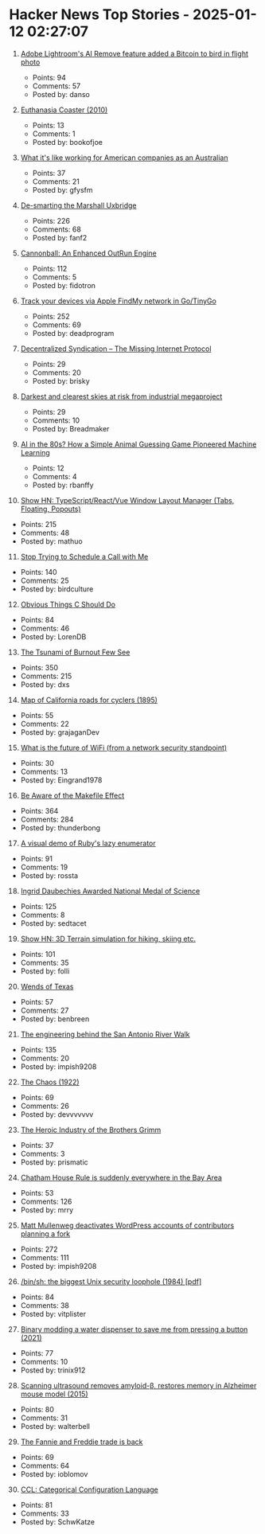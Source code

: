 # Hacker News Top Stories - 2025-01-12 02:27:07

1. [Adobe Lightroom's AI Remove feature added a Bitcoin to bird in flight photo](https://bsky.app/profile/matthewraifman.bsky.social/post/3lfaqbygva22j)
   - Points: 94
   - Comments: 57
   - Posted by: danso

2. [Euthanasia Coaster (2010)](https://julijonasurbonas.lt/euthanasia_coaster)
   - Points: 13
   - Comments: 1
   - Posted by: bookofjoe

3. [What it's like working for American companies as an Australian](https://www.seangoedecke.com/working-for-americans/)
   - Points: 37
   - Comments: 21
   - Posted by: gfysfm

4. [De-smarting the Marshall Uxbridge](https://tomscii.sig7.se/2025/01/De-smarting-the-Marshall-Uxbridge)
   - Points: 226
   - Comments: 68
   - Posted by: fanf2

5. [Cannonball: An Enhanced OutRun Engine](https://github.com/djyt/cannonball)
   - Points: 112
   - Comments: 5
   - Posted by: fidotron

6. [Track your devices via Apple FindMy network in Go/TinyGo](https://github.com/hybridgroup/go-haystack)
   - Points: 252
   - Comments: 69
   - Posted by: deadprogram

7. [Decentralized Syndication – The Missing Internet Protocol](https://tautvilas.medium.com/decentralized-syndication-the-missing-internet-protocol-209cb7bd6341)
   - Points: 29
   - Comments: 20
   - Posted by: brisky

8. [Darkest and clearest skies at risk from industrial megaproject](https://www.eso.org/public/news/eso2501/)
   - Points: 29
   - Comments: 10
   - Posted by: Breadmaker

9. [AI in the 80s? How a Simple Animal Guessing Game Pioneered Machine Learning](https://medium.com/@alexey.medvecky/ai-in-the-80s-how-a-simple-animal-guessing-game-pioneered-machine-learning-before-it-was-cool-2f4a63dfe762)
   - Points: 12
   - Comments: 4
   - Posted by: rbanffy

10. [Show HN: TypeScript/React/Vue Window Layout Manager (Tabs, Floating, Popouts)](https://github.com/mathuo/dockview)
   - Points: 215
   - Comments: 48
   - Posted by: mathuo

11. [Stop Trying to Schedule a Call with Me](https://matduggan.com/stop-trying-to-schedule-a-call-with-me/)
   - Points: 140
   - Comments: 25
   - Posted by: birdculture

12. [Obvious Things C Should Do](https://twitter.com/WalterBright/status/1878209651306803406)
   - Points: 84
   - Comments: 46
   - Posted by: LorenDB

13. [The Tsunami of Burnout Few See](http://charleshughsmith.blogspot.com/2025/01/i-quit-tsunami-of-burnout-few-see.html)
   - Points: 350
   - Comments: 215
   - Posted by: dxs

14. [Map of California roads for cyclers (1895)](https://www.loc.gov/resource/g4361p.ct000092/?r=-0.628,0.425,1.749,0.902,0)
   - Points: 55
   - Comments: 22
   - Posted by: grajaganDev

15. [What is the future of WiFi (from a network security standpoint)](https://www.cloudi-fi.com/blog/what-is-the-future-of-wifi)
   - Points: 30
   - Comments: 13
   - Posted by: Eingrand1978

16. [Be Aware of the Makefile Effect](https://blog.yossarian.net/2025/01/10/Be-aware-of-the-Makefile-effect)
   - Points: 364
   - Comments: 284
   - Posted by: thunderbong

17. [A visual demo of Ruby's lazy enumerator](https://joyofrails.com/articles/simple-trick-to-understand-ruby-lazy-enumerator)
   - Points: 91
   - Comments: 19
   - Posted by: rossta

18. [Ingrid Daubechies Awarded National Medal of Science](https://today.duke.edu/2025/01/ingrid-daubechies-awarded-national-medal-science)
   - Points: 125
   - Comments: 8
   - Posted by: sedtacet

19. [Show HN: 3D Terrain simulation for hiking, skiing etc.](https://github.com/r-follador/CubeTrek)
   - Points: 101
   - Comments: 35
   - Posted by: folli

20. [Wends of Texas](https://en.wikipedia.org/wiki/Wends_of_Texas)
   - Points: 57
   - Comments: 27
   - Posted by: benbreen

21. [The engineering behind the San Antonio River Walk](https://practical.engineering/blog/2025/1/7/the-hidden-engineering-behind-texass-top-tourist-attraction)
   - Points: 135
   - Comments: 20
   - Posted by: impish9208

22. [The Chaos (1922)](https://ncf.idallen.com/english.html)
   - Points: 69
   - Comments: 26
   - Posted by: devvvvvvv

23. [The Heroic Industry of the Brothers Grimm](https://hudsonreview.com/2024/11/the-heroic-industry-of-the-brothers-grimm/)
   - Points: 37
   - Comments: 3
   - Posted by: prismatic

24. [Chatham House Rule is suddenly everywhere in the Bay Area](https://sfstandard.com/2025/01/11/chatham-house-rule-burnout/)
   - Points: 53
   - Comments: 126
   - Posted by: mrry

25. [Matt Mullenweg deactivates WordPress accounts of contributors planning a fork](https://techcrunch.com/2025/01/11/matt-mullenweg-deactivates-wordpress-accounts-of-contributors-planning-a-fork/)
   - Points: 272
   - Comments: 111
   - Posted by: impish9208

26. [/bin/sh: the biggest Unix security loophole (1984) [pdf]](https://www.tuhs.org/Archive/Documentation/TechReports/Bell_Labs/ReedsShellHoles.pdf)
   - Points: 84
   - Comments: 38
   - Posted by: vitplister

27. [Binary modding a water dispenser to save me from pressing a button (2021)](https://practicapp.com/binary-modding-a-watercooler/)
   - Points: 77
   - Comments: 10
   - Posted by: trinix912

28. [Scanning ultrasound removes amyloid-β, restores memory in Alzheimer mouse model (2015)](https://www.science.org/doi/10.1126/scitranslmed.aaa2512?url_ver=Z39.88-2003&rfr_id=ori:rid:crossref.org&rfr_dat=cr_pub%20%200pubmed)
   - Points: 80
   - Comments: 31
   - Posted by: walterbell

29. [The Fannie and Freddie trade is back](https://www.bloomberg.com/opinion/articles/2025-01-08/the-fannie-and-freddie-trade-is-back)
   - Points: 69
   - Comments: 64
   - Posted by: ioblomov

30. [CCL: Categorical Configuration Language](https://chshersh.com/blog/2025-01-06-the-most-elegant-configuration-language.html)
   - Points: 81
   - Comments: 33
   - Posted by: SchwKatze

